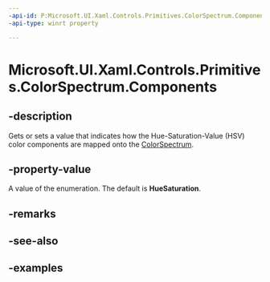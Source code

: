 ```yaml
---
-api-id: P:Microsoft.UI.Xaml.Controls.Primitives.ColorSpectrum.Components
-api-type: winrt property

---
```

<!-- Property syntax.
public ColorSpectrumComponents Components { get;  set; }
-->

# Microsoft.UI.Xaml.Controls.Primitives.ColorSpectrum.Components


## -description

Gets or sets a value that indicates how the Hue-Saturation-Value (HSV) color components are mapped onto the [ColorSpectrum](colorspectrum.md).


## -property-value

A value of the enumeration. The default is **HueSaturation**.


## -remarks


## -see-also


## -examples


